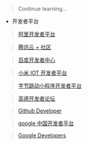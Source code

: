 > Continue learning...

- 开发者平台

> [阿里开发者平台](https://develop.aliyun.com/)

> [腾讯云 + 社区](https://cloud.tencent.com/developer/)

> [百度开发者中心](https://developer.baidu.com/)

> [小米 IOT 开发者平台](https://iot.mi.com/index.html)

> [字节跳动小程序开发者平台](https://developer.toutiao.com/)

> [高德开发者论坛](http://lbsbbs.amap.com)

> [Github Developer](https://developer.github.com/forum/)

> [google 中国开发者平台](https://developers.google.com/china/?hl=zh-cn)

> [Google Developers](https://developers.google.com/)
